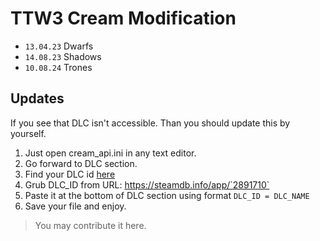 # TTW3 Cream Modification 

- `13.04.23` Dwarfs
- `14.08.23` Shadows
- `10.08.24` Trones

## Updates

If you see that DLC isn't accessible. Than you should update this by yourself.
1. Just open cream_api.ini in any text editor.
2. Go forward to DLC section.
3. Find your DLC id [here](https://steamdb.info/search/?a=all&q=total+war%3A+warhammer+3)
4. Grub DLC_ID from URL: https://steamdb.info/app/`2891710`
5. Paste it at the bottom of DLC section using format `DLC_ID = DLC_NAME`
6. Save your file and enjoy.

> You may contribute it here.
